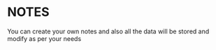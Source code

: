 # NOTES

You can create your own notes and also all the data will be stored and modify as per your needs

